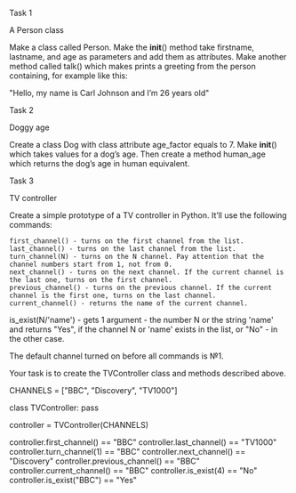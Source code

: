 Task 1

A Person class

Make a class called Person. Make the __init__() method take firstname, lastname, and age as parameters and add them as attributes. Make another method called talk() which makes prints a greeting from the person containing, for example like this:

"Hello, my name is Carl Johnson and I’m 26 years old"

 

Task 2

Doggy age

Create a class Dog with class attribute age_factor equals to 7. Make __init__() which takes values for a dog’s age. Then create a method human_age which returns the dog’s age in human equivalent.

 

Task 3

TV controller

Create a simple prototype of a TV controller in Python. It’ll use the following commands:

    first_channel() - turns on the first channel from the list.
    last_channel() - turns on the last channel from the list.
    turn_channel(N) - turns on the N channel. Pay attention that the channel numbers start from 1, not from 0.
    next_channel() - turns on the next channel. If the current channel is the last one, turns on the first channel.
    previous_channel() - turns on the previous channel. If the current channel is the first one, turns on the last channel.
    current_channel() - returns the name of the current channel.

is_exist(N/'name') - gets 1 argument - the number N or the string 'name' and returns "Yes", if the channel N or 'name' exists in the list, or "No" - in the other case.

 

The default channel turned on before all commands is №1.

Your task is to create the TVController class and methods described above.

CHANNELS = ["BBC", "Discovery", "TV1000"]
 
class TVController:
	pass
 
controller = TVController(CHANNELS)
 
controller.first_channel() == "BBC"
controller.last_channel() == "TV1000"
controller.turn_channel(1) == "BBC"
controller.next_channel() == "Discovery"
controller.previous_channel() == "BBC"
controller.current_channel() == "BBC"
controller.is_exist(4) == "No"
controller.is_exist("BBC") == "Yes"
